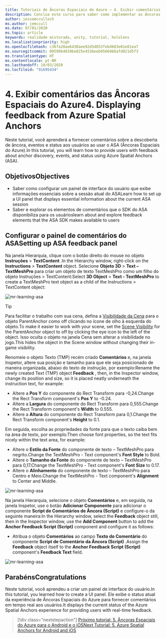 ```yaml
---
title: Tutoriais de Âncoras Espaciais do Azure – 4. Exibir comentários de Âncoras Espaciais do Azure
description: Conclua este curso para saber como implementar as Âncoras Espaciais do Azure em um aplicativo de realidade misturada.
author: jessemcculloch
ms.author: jemccull
ms.date: 07/01/2020
ms.topic: article
keywords: realidade misturada, unity, tutorial, hololens
ms.localizationpriority: high
ms.openlocfilehash: c36fa20ae6438aee92d5d853febd683e01e81ea7
ms.sourcegitcommit: 09599b4034be825e4536eeb9566968afd021d5f3
ms.translationtype: HT
ms.contentlocale: pt-BR
ms.lasthandoff: 10/03/2020
ms.locfileid: "91695434"
---
```

# <a name="4-displaying-feedback-from-azure-spatial-anchors"></a><span data-ttu-id="cd02d-105">4. Exibir comentários das Âncoras Espaciais do Azure</span><span class="sxs-lookup"><span data-stu-id="cd02d-105">4. Displaying feedback from Azure Spatial Anchors</span></span>

<span data-ttu-id="cd02d-106">Neste tutorial, você aprenderá a fornecer comentários sobre a descoberta de âncora, eventos e status aos usuários ao usar o ASA (Âncoras Espaciais do Azure).</span><span class="sxs-lookup"><span data-stu-id="cd02d-106">In this tutorial, you will learn how to provide users with feedback about anchor discovery, events, and status using Azure Spatial Anchors (ASA).</span></span>

## <a name="objectives"></a><span data-ttu-id="cd02d-107">Objetivos</span><span class="sxs-lookup"><span data-stu-id="cd02d-107">Objectives</span></span>

* <span data-ttu-id="cd02d-108">Saber como configurar um painel de interface do usuário que exibe informações essenciais sobre a sessão atual do ASA</span><span class="sxs-lookup"><span data-stu-id="cd02d-108">Learn how to set up a UI panel that displays essential information about the current ASA session</span></span>
* <span data-ttu-id="cd02d-109">Saber e explorar os elementos de comentários que o SDK do ASA disponibiliza para os usuários</span><span class="sxs-lookup"><span data-stu-id="cd02d-109">learn about and explore feedback elements that the ASA SDK makes available to users</span></span>

## <a name="setting-up-asa-feedback-panel"></a><span data-ttu-id="cd02d-110">Configurar o painel de comentários do ASA</span><span class="sxs-lookup"><span data-stu-id="cd02d-110">Setting up ASA feedback panel</span></span>

<span data-ttu-id="cd02d-111">Na janela Hierarquia, clique com o botão direito do mouse no objeto **Instruções** > **TextContent** .</span><span class="sxs-lookup"><span data-stu-id="cd02d-111">In the Hierarchy window, right-click on the **Instructions** > **TextContent** object.</span></span> <span data-ttu-id="cd02d-112">Selecione **Objeto 3D** > **Text – TextMeshPro** para criar um objeto de texto TextMeshPro como um filho do objeto Instruções > TextContent:</span><span class="sxs-lookup"><span data-stu-id="cd02d-112">Select **3D Object** > **Text - TextMeshPro** to create a TextMeshPro text object as a child of the Instructions > TextContent object:</span></span>

![mr-learning-asa](images/mr-learning-asa/asa-04-section1-step1-1.png)

> [!TIP]
> <span data-ttu-id="cd02d-114">Para facilitar o trabalho com sua cena, defina a <a href="https://docs.unity3d.com/Manual/SceneVisibility.html" target="_blank">Visibilidade da Cena</a> para o objeto ParentAnchor como off clicando no ícone de olho à esquerda do objeto.</span><span class="sxs-lookup"><span data-stu-id="cd02d-114">To make it easier to work with your scene, set the  <a href="https://docs.unity3d.com/Manual/SceneVisibility.html" target="_blank">Scene Visibility</a> for the ParentAnchor object to off by clicking the eye icon to the left of the object.</span></span> <span data-ttu-id="cd02d-115">Isso oculta o objeto na janela Cena sem alterar a visibilidade no jogo.</span><span class="sxs-lookup"><span data-stu-id="cd02d-115">This hides the object in the Scene window without changing their in-game visibility.</span></span>

<span data-ttu-id="cd02d-116">Renomeie o objeto Texto (TMP) recém criado **Comentários** e, na janela Inspetor, altere sua posição e tamanho para que ele seja posicionado de maneira organizada, abaixo do texto de instrução, por exemplo:</span><span class="sxs-lookup"><span data-stu-id="cd02d-116">Rename the newly created Text (TMP) object **Feedback** , then, in the Inspector window, change its position and size, so it is placed neatly underneath the instruction text, for example:</span></span>

* <span data-ttu-id="cd02d-117">Altere a **Pos Y** do componente do Rect Transform para -0,24.</span><span class="sxs-lookup"><span data-stu-id="cd02d-117">Change the Rect Transform component's **Pos Y** to -0.24.</span></span>
* <span data-ttu-id="cd02d-118">Altere a **Largura** do componente do Rect Transform para 0,555.</span><span class="sxs-lookup"><span data-stu-id="cd02d-118">Change the Rect Transform component's **Width** to 0.555.</span></span>
* <span data-ttu-id="cd02d-119">Altere a **Altura** do componente do Rect Transform para 0,1.</span><span class="sxs-lookup"><span data-stu-id="cd02d-119">Change the Rect Transform component's **Height** to 0.1.</span></span>

<span data-ttu-id="cd02d-120">Em seguida, escolha as propriedades da fonte para que o texto caiba bem na área de texto, por exemplo:</span><span class="sxs-lookup"><span data-stu-id="cd02d-120">Then choose font properties, so the text fits nicely within the text area, for example:</span></span>

* <span data-ttu-id="cd02d-121">Altere o **Estilo da Fonte** do componente de texto – TextMeshPro para negrito.</span><span class="sxs-lookup"><span data-stu-id="cd02d-121">Change the TextMeshPro - Text component's **Font Style** to Bold.</span></span>
* <span data-ttu-id="cd02d-122">Altere o **Tamanho da Fonte** do componente de texto – TextMeshPro para 0,17.</span><span class="sxs-lookup"><span data-stu-id="cd02d-122">Change the TextMeshPro - Text component's **Font Size** to 0.17.</span></span>
* <span data-ttu-id="cd02d-123">Altere o **Alinhamento** do componente de texto – TextMeshPro para Centro e Meio.</span><span class="sxs-lookup"><span data-stu-id="cd02d-123">Change the TextMeshPro - Text component's **Alignment** to Center and Middle.</span></span>

![mr-learning-asa](images/mr-learning-asa/asa-04-section1-step1-2.png)

<span data-ttu-id="cd02d-125">Na janela Hierarquia, selecione o objeto **Comentários** e, em seguida, na janela Inspetor, use o botão **Adicionar Componente** para adicionar o componente **Script de Comentários de Âncora (Script)** e configure-o da seguinte maneira:</span><span class="sxs-lookup"><span data-stu-id="cd02d-125">In the Hierarchy window, select the **Feedback** object still, then in the Inspector window, use the **Add Component** button to add the **Anchor Feedback Script (Script)** component and configure it as follows:</span></span>

* <span data-ttu-id="cd02d-126">Atribua o objeto **Comentários** ao campo **Texto do Comentário** do componente **Script de Comentário da Âncora (Script)** .</span><span class="sxs-lookup"><span data-stu-id="cd02d-126">Assign the **Feedback** object itself to the **Anchor Feedback Script (Script)** component's **Feedback Text** field.</span></span>

![mr-learning-asa](images/mr-learning-asa/asa-04-section1-step1-3.png)

## <a name="congratulations"></a><span data-ttu-id="cd02d-128">Parabéns</span><span class="sxs-lookup"><span data-stu-id="cd02d-128">Congratulations</span></span>

<span data-ttu-id="cd02d-129">Neste tutorial, você aprendeu a criar um painel de interface do usuário.</span><span class="sxs-lookup"><span data-stu-id="cd02d-129">In this tutorial, you learned how to create a UI panel.</span></span> <span data-ttu-id="cd02d-130">Ele exibe o status atual da experiência de Âncoras Espaciais do Azure para fornecer comentários em tempo real aos usuários.</span><span class="sxs-lookup"><span data-stu-id="cd02d-130">It displays the current status of the Azure Spatial Anchors experience for providing users with real-time feedback.</span></span>

> [!div class="nextstepaction"]
> [<span data-ttu-id="cd02d-131">Próximo tutorial: 5. Âncoras Espaciais do Azure para o Android e o iOS</span><span class="sxs-lookup"><span data-stu-id="cd02d-131">Next Tutorial: 5. Azure Spatial Anchors for Android and iOS</span></span>](mr-learning-asa-05.md)
